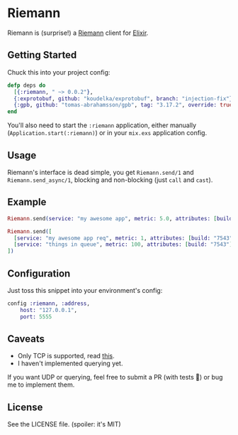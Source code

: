 Riemann
=======

Riemann is (surprise!) a [Riemann](http://riemann.io) client for [Elixir](http://elixir-lang.org).

## Getting Started

Chuck this into your project config:

```elixir
defp deps do
  [{:riemann, " ~> 0.0.2"},
  {:exprotobuf, github: "koudelka/exprotobuf", branch: "injection-fix"},
  {:gpb, github: "tomas-abrahamsson/gpb", tag: "3.17.2", override: true}]
end
```

You'll also need to start the `:riemann` application, either manually (`Application.start(:riemann)`) or in your `mix.exs` application config.

## Usage
Riemann's interface is dead simple, you get `Riemann.send/1` and `Riemann.send_async/1`, blocking and non-blocking (just `call` and `cast`).

## Example
```elixir
Riemann.send(service: "my awesome app", metric: 5.0, attributes: [build: "7543"])

Riemann.send([
  [service: "my awesome app req", metric: 1, attributes: [build: "7543"]],
  [service: "things in queue", metric: 100, attributes: [build: "7543"]]
])

```

## Configuration
Just toss this snippet into your environment's config:

```elixir
config :riemann, :address,
    host: "127.0.0.1",
    port: 5555
```

## Caveats
  - Only TCP is supported, read [this](http://riemann.io/howto.html#what-protocol-should-i-use-to-talk-to-riemann).
  - I haven't implemented querying yet.
  
   If you want UDP or querying, feel free to submit a PR (with tests 👺) or bug me to implement them.   

## License

See the LICENSE file. (spoiler: it's MIT)